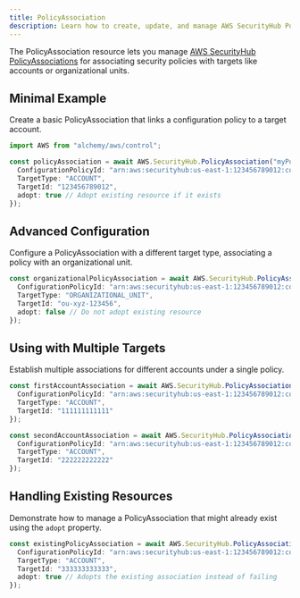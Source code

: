 ```yaml
---
title: PolicyAssociation
description: Learn how to create, update, and manage AWS SecurityHub PolicyAssociations using Alchemy Cloud Control.
---
```



The PolicyAssociation resource lets you manage [AWS SecurityHub PolicyAssociations](https://docs.aws.amazon.com/securityhub/latest/userguide/) for associating security policies with targets like accounts or organizational units.

## Minimal Example

Create a basic PolicyAssociation that links a configuration policy to a target account.

```ts
import AWS from "alchemy/aws/control";

const policyAssociation = await AWS.SecurityHub.PolicyAssociation("myPolicyAssociation", {
  ConfigurationPolicyId: "arn:aws:securityhub:us-east-1:123456789012:config-policy/myConfigPolicy",
  TargetType: "ACCOUNT",
  TargetId: "123456789012",
  adopt: true // Adopt existing resource if it exists
});
```

## Advanced Configuration

Configure a PolicyAssociation with a different target type, associating a policy with an organizational unit.

```ts
const organizationalPolicyAssociation = await AWS.SecurityHub.PolicyAssociation("orgPolicyAssociation", {
  ConfigurationPolicyId: "arn:aws:securityhub:us-east-1:123456789012:config-policy/myOrgPolicy",
  TargetType: "ORGANIZATIONAL_UNIT",
  TargetId: "ou-xyz-123456",
  adopt: false // Do not adopt existing resource
});
```

## Using with Multiple Targets

Establish multiple associations for different accounts under a single policy.

```ts
const firstAccountAssociation = await AWS.SecurityHub.PolicyAssociation("firstAccountAssociation", {
  ConfigurationPolicyId: "arn:aws:securityhub:us-east-1:123456789012:config-policy/myConfigPolicy",
  TargetType: "ACCOUNT",
  TargetId: "111111111111"
});

const secondAccountAssociation = await AWS.SecurityHub.PolicyAssociation("secondAccountAssociation", {
  ConfigurationPolicyId: "arn:aws:securityhub:us-east-1:123456789012:config-policy/myConfigPolicy",
  TargetType: "ACCOUNT",
  TargetId: "222222222222"
});
```

## Handling Existing Resources

Demonstrate how to manage a PolicyAssociation that might already exist using the `adopt` property.

```ts
const existingPolicyAssociation = await AWS.SecurityHub.PolicyAssociation("existingPolicyAssociation", {
  ConfigurationPolicyId: "arn:aws:securityhub:us-east-1:123456789012:config-policy/myExistingPolicy",
  TargetType: "ACCOUNT",
  TargetId: "333333333333",
  adopt: true // Adopts the existing association instead of failing
});
```
